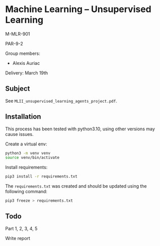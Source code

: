 # Machine Learning – Unsupervised Learning

M-MLR-901

PAR-9-2

Group members:
- Alexis Auriac

Delivery: March 19th

## Subject

See ```MLII_unsupervised_learning_agents_project.pdf```.

## Installation

This process has been tested with python3.10, using other versions may cause issues.

Create a virtual env:
```bash
python3 -m venv venv
source venv/bin/activate
```

Install requirements:
```bash
pip3 install -r requirements.txt
```

The ```requirements.txt``` was created and should be updated using the following command:
```bash
pip3 freeze > requirements.txt
```

## Todo

Part 1, 2, 3, 4, 5

Write report
